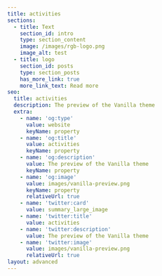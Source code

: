 ```yaml
---
title: activities
sections:
  - title: Text
    section_id: intro
    type: section_content
    image: /images/rgb-logo.png
    image_alt: test
  - title: logo
    section_id: posts
    type: section_posts
    has_more_link: true
    more_link_text: Read more
seo:
  title: activities
  description: The preview of the Vanilla theme
  extra:
    - name: 'og:type'
      value: website
      keyName: property
    - name: 'og:title'
      value: activities
      keyName: property
    - name: 'og:description'
      value: The preview of the Vanilla theme
      keyName: property
    - name: 'og:image'
      value: images/vanilla-preview.png
      keyName: property
      relativeUrl: true
    - name: 'twitter:card'
      value: summary_large_image
    - name: 'twitter:title'
      value: activities
    - name: 'twitter:description'
      value: The preview of the Vanilla theme
    - name: 'twitter:image'
      value: images/vanilla-preview.png
      relativeUrl: true
layout: advanced
---
```

